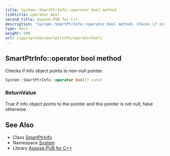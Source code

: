 ```yaml
---
title: System::SmartPtrInfo::operator bool method
linktitle: operator bool
second_title: Aspose.PUB for C++
description: 'System::SmartPtrInfo::operator bool method. Checks if info object points to non-null pointer in C++.'
type: docs
weight: 500
url: /cpp/system/smartptrinfo/operatorbool/
---
```

## SmartPtrInfo::operator bool method


Checks if info object points to non-null pointer.

```cpp
System::SmartPtrInfo::operator bool() const
```


### ReturnValue

True if info object points to the pointer and this pointer is not null, false otherwise.

## See Also

* Class [SmartPtrInfo](../)
* Namespace [System](../../)
* Library [Aspose.PUB for C++](../../../)
